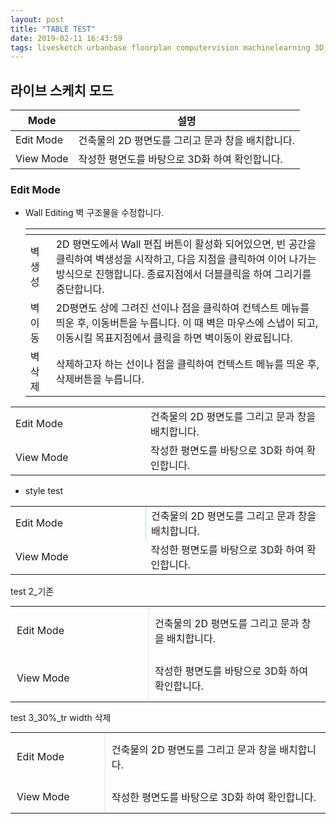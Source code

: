 ```yaml
---
layout: post
title: "TABLE TEST"
date: 2019-02-11 16:43:59
tags: livesketch urbanbase floorplan computervision machinelearning 3D_converting 3D_modeling urbanbasestudio 
---
```




## 라이브 스케치 모드

|Mode|설명|
|---|---|
| Edit Mode  | 건축물의 2D 평면도를 그리고 문과 창을 배치합니다. |
| View Mode | 작성한 평면도를 바탕으로 3D화 하여 확인합니다. |

### Edit Mode

- Wall Editing 
  벽 구조물을 수정합니다.

  | <span style="width:100px">| <span style="width:100px">|
  |---|---|
  | 벽 생성  | 2D 평면도에서 Wall 편집 버튼이 활성화 되어있으면, 빈 공간을 클릭하여 벽생성을 시작하고, 다음 지점을 클릭하여 이어 나가는 방식으로 진행합니다. 종료지점에서 더블클릭을 하여 그리기를 중단합니다. |
  | 벽 이동 | 2D평면도 상에 그려진 선이나 점을 클릭하여 컨텍스트 메뉴를 띄운 후, 이동버튼을 누릅니다. 이 때 벽은 마우스에 스냅이 되고, 이동시킬 목표지점에서 클릭을 하면 벽이동이 완료됩니다. |
  | 벽 삭제 | 삭제하고자 하는 선이나 점을 클릭하여 컨텍스트 메뉴를 띄운 후, 삭제버튼을 누릅니다. |


<table style="text-align: left;">
  <tbody>
    <tr style="width: 200px;">
      <td style="width: 200px;">Edit Mode</td>
      <td>건축물의 2D 평면도를 그리고 문과 창을 배치합니다.</td>
    </tr>
    <tr>
      <td>View Mode</td>
      <td>작성한 평면도를 바탕으로 3D화 하여 확인합니다.</td>
    </tr>
  </tbody>
</table>


* style test

<table style="text-align: left;">
  <tbody style="padding-left: 18px;">
    <tr style="width: 200px;"
    >
      <td style="
    width: 200px;
    border-right-style: outset;
    border-right-color: aquamarine;
    border-right-width: 1px;
">Edit Mode</td>
      <td>건축물의 2D 평면도를 그리고 문과 창을 배치합니다.</td>
    </tr>
    <tr>
      <td>View Mode</td>
      <td>작성한 평면도를 바탕으로 3D화 하여 확인합니다.</td>
    </tr>
  </tbody>
</table>

test 2_기존
<table style="
text-align: left;
margin-top: 10px;
margin-bottom: 10px;">
  <tbody style="">
    <tr style="
    width: 200px;
    border-top-style: inset;
    border-top-color: #e8e8e8;
    border-top-width: 1px;">
      <td style="
    width: 200px;
    border-right-style: inset;
    border-right-color: #e8e8e8;
    border-right-width: 1px;
    padding-left: 10px;
    padding-right: 10px;
    padding-top: 14px;
    padding-bottom: 14px;
">Edit Mode</td>
      <td style="
    padding-left: 10px;
    padding-right: 10px;
    padding-top: 14px;
    padding-bottom: 14px;
">건축물의 2D 평면도를 그리고 문과 창을 배치합니다.</td>
    </tr>
    <tr>
      <td style="
    width: 200px;
    border-right-style: inset;
    border-right-color: #e8e8e8;
    border-right-width: 1px;
    padding-left: 10px;
    padding-right: 10px;
    padding-top: 14px;
    padding-bottom: 14px;
">View Mode</td>
      <td style="
    padding-left: 10px;
    padding-right: 10px;
    padding-top: 14px;
    padding-bottom: 14px;
">작성한 평면도를 바탕으로 3D화 하여 확인합니다.</td>
    </tr>
  </tbody>
</table>


test 3_30%_tr width 삭제
<table style="
text-align: left;
margin-top: 10px;
margin-bottom: 10px;">
  <tbody style="">
    <tr style="
    border-top-style: inset;
    border-top-color: #e8e8e8;
    border-top-width: 1px;">
      <td style="
    width: 30%;
    border-right-style: inset;
    border-right-color: #e8e8e8;
    border-right-width: 1px;
    padding-left: 10px;
    padding-right: 10px;
    padding-top: 14px;
    padding-bottom: 14px;
">Edit Mode</td>
      <td style="
    padding-left: 10px;
    padding-right: 10px;
    padding-top: 14px;
    padding-bottom: 14px;
">건축물의 2D 평면도를 그리고 문과 창을 배치합니다.</td>
    </tr>
    <tr>
      <td style="
    border-right-style: inset;
    border-right-color: #e8e8e8;
    border-right-width: 1px;
    padding-left: 10px;
    padding-right: 10px;
    padding-top: 14px;
    padding-bottom: 14px;
">View Mode</td>
      <td style="
    padding-left: 10px;
    padding-right: 10px;
    padding-top: 14px;
    padding-bottom: 14px;
">작성한 평면도를 바탕으로 3D화 하여 확인합니다.</td>
    </tr>
  </tbody>
</table>